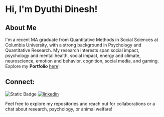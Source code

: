 # Hi, I'm Dyuthi Dinesh!
## About Me
I'm a recent MA graduate from Quantitative Methods in Social Sciences at Columbia University, with a strong background in Psychology and Quantitative Research. My research interests span social impact, psychology and mental health, social impact, energy and climate, neuroscience, emotion and behavior, cognition, social media, and gaming.
Explore my **Portfolio** [here](https://github.com/dyuthiii/Portfolio-Guide.git)!

## Connect:
![Static Badge](https://img.shields.io/badge/Dyuthi's%20Website?style=flat&logoColor=violet&link=https%3A%2F%2Fdyuthiii.github.io%2F)
[![linkedin](https://img.shields.io/badge/Linkedin-0e76a8?style=for-the-badge&logo=Linkedin&logoColor=white)](https://www.linkedin.com/in/dyuthi-dinesh-3991bb127/)
  
Feel free to explore my repositories and reach out for collaborations or a chat about research, psychology, or animal welfare!

